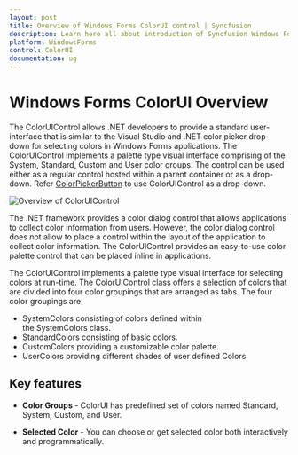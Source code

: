 ```yaml
---
layout: post
title: Overview of Windows Forms ColorUI control | Syncfusion
description: Learn here all about introduction of Syncfusion Windows Forms ColorUI control, its features, and more details.
platform: WindowsForms
control: ColorUI 
documentation: ug
---
```

# Windows Forms ColorUI Overview

The ColorUIControl allows .NET developers to provide a standard user-interface that is similar to the Visual Studio and .NET color picker drop-down for selecting colors in Windows Forms applications. The ColorUIControl implements a palette type visual interface comprising of the System, Standard, Custom and User color groups. The control can be used either as a regular control hosted within a parent container or as a drop-down. Refer [ColorPickerButton](https://help.syncfusion.com/windowsforms/color-picker-dropdown/overview) to use ColorUIControl as a drop-down.

![Overview of ColorUIControl](ColorUI_images/Overview_img225.jpeg) 

The .NET framework provides a color dialog control that allows applications to collect color information from users. However, the color dialog control does not allow to place a control within the layout of the application to collect color information. The ColorUIControl provides an easy-to-use color palette control that can be placed inline in applications.  

The ColorUIControl implements a palette type visual interface for selecting colors at run-time. The ColorUIControl class offers a selection of colors that are divided into four color groupings that are arranged as tabs. The four color groupings are:

* SystemColors consisting of colors defined within the SystemColors class.
* StandardColors consisting of basic colors.
* CustomColors providing a customizable color palette.
* UserColors providing different shades of user defined Colors 

## Key features

* **Color Groups** - ColorUI has predefined set of colors named Standard, System, Custom, and User.

* **Selected Color** - You can choose or get selected color both interactively and programmatically.